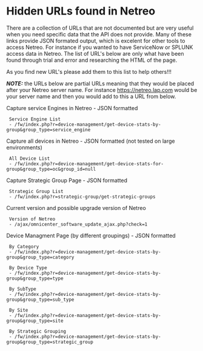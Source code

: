 # Hidden URLs found in Netreo

There are a collection of URLs that are not documented but are very useful when you need specific data that the API does not provide. Many of these links provide JSON formated output, which is excelent for other tools to access Netreo. For instance if you wanted to have ServiceNow or SPLUNK access data in Netreo. The list of URL's below are only what have been found through trial and error and researching the HTML of the page.

As you find new URL's please add them to this list to help others!!!

***NOTE:*** the URLs below are partial URLs meaning that they would be placed after your Netreo server name. For instance https://netreo.lap.com would be your server name and then you would add to this a URL from below. 


Capture service Engines in Netreo - JSON formatted

     Service Engine List
     - /fw/index.php?r=device-management/get-device-stats-by-group&group_type=service_engine

Capture all devices in Netreo - JSON formatted (not tested on large environments)

     All Device List
     - /fw/index.php?r=device-management/get-device-stats-for-group&group_type=oc&group_id=null
     
Capture Strategic Group Page - JSON formatted

     Strategic Group List
     - /fw/index.php?r=strategic-group/get-strategic-groups

Current version and possible upgrade version of Netreo

     Version of Netreo
     - /ajax/omnicenter_software_update_ajax.php?check=1

Device Managment Page (by different groupings) - JSON formatted
     
     By Category
     - /fw/index.php?r=device-management/get-device-stats-by-group&group_type=category
     
     By Device Type
     - /fw/index.php?r=device-management/get-device-stats-by-group&group_type=type
     
     By SubType
     - /fw/index.php?r=device-management/get-device-stats-by-group&group_type=sub_type
     
     By Site
     - /fw/index.php?r=device-management/get-device-stats-by-group&group_type=site
     
     By Strategic Grouping
     - /fw/index.php?r=device-management/get-device-stats-by-group&group_type=strategic_group
     
     
